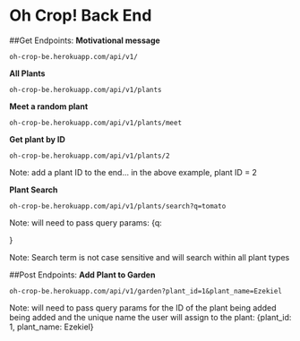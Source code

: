 # Oh Crop! Back End
##Get Endpoints:
__Motivational message__
```
oh-crop-be.herokuapp.com/api/v1/
```

__All Plants__
```
oh-crop-be.herokuapp.com/api/v1/plants
```

__Meet a random plant__
```
oh-crop-be.herokuapp.com/api/v1/plants/meet
```

__Get plant by ID__
```
oh-crop-be.herokuapp.com/api/v1/plants/2
```

Note: add a plant ID to the end... in the above example, plant ID = 2

__Plant Search__
```
oh-crop-be.herokuapp.com/api/v1/plants/search?q=tomato
```

Note: will need to pass query params: {q: <search term>}

Note: Search term is not case sensitive and will search within all plant types

##Post Endpoints:
__Add Plant to Garden__
```
oh-crop-be.herokuapp.com/api/v1/garden?plant_id=1&plant_name=Ezekiel
```

Note: will need to pass query params for the ID of the plant being added being added and the unique name the user will assign to the plant: {plant_id: 1, plant_name: Ezekiel}
